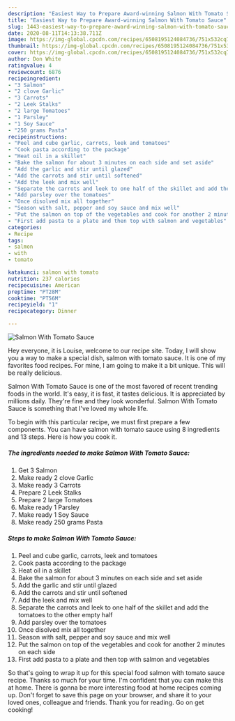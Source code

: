 ```yaml
---
description: "Easiest Way to Prepare Award-winning Salmon With Tomato Sauce"
title: "Easiest Way to Prepare Award-winning Salmon With Tomato Sauce"
slug: 1443-easiest-way-to-prepare-award-winning-salmon-with-tomato-sauce
date: 2020-08-11T14:13:38.711Z
image: https://img-global.cpcdn.com/recipes/6508195124084736/751x532cq70/salmon-with-tomato-sauce-recipe-main-photo.jpg
thumbnail: https://img-global.cpcdn.com/recipes/6508195124084736/751x532cq70/salmon-with-tomato-sauce-recipe-main-photo.jpg
cover: https://img-global.cpcdn.com/recipes/6508195124084736/751x532cq70/salmon-with-tomato-sauce-recipe-main-photo.jpg
author: Don White
ratingvalue: 4
reviewcount: 6876
recipeingredient:
- "3 Salmon"
- "2 clove Garlic"
- "3 Carrots"
- "2 Leek Stalks"
- "2 large Tomatoes"
- "1 Parsley"
- "1 Soy Sauce"
- "250 grams Pasta"
recipeinstructions:
- "Peel and cube garlic, carrots, leek and tomatoes"
- "Cook pasta according to the package"
- "Heat oil in a skillet"
- "Bake the salmon for about 3 minutes on each side and set aside"
- "Add the garlic and stir until glazed"
- "Add the carrots and stir until softened"
- "Add the leek and mix well"
- "Separate the carrots and leek to one half of the skillet and add the tomatoes to the other empty half"
- "Add parsley over the tomatoes"
- "Once disolved mix all together"
- "Season with salt, pepper and soy sauce and mix well"
- "Put the salmon on top of the vegetables and cook for another 2 minutes on each side"
- "First add pasta to a plate and then top with salmon and vegetables"
categories:
- Recipe
tags:
- salmon
- with
- tomato

katakunci: salmon with tomato 
nutrition: 237 calories
recipecuisine: American
preptime: "PT28M"
cooktime: "PT56M"
recipeyield: "1"
recipecategory: Dinner

---
```



![Salmon With Tomato Sauce](https://img-global.cpcdn.com/recipes/6508195124084736/751x532cq70/salmon-with-tomato-sauce-recipe-main-photo.jpg)

Hey everyone, it is Louise, welcome to our recipe site. Today, I will show you a way to make a special dish, salmon with tomato sauce. It is one of my favorites food recipes. For mine, I am going to make it a bit unique. This will be really delicious.



Salmon With Tomato Sauce is one of the most favored of recent trending foods in the world. It's easy, it is fast, it tastes delicious. It is appreciated by millions daily. They're fine and they look wonderful. Salmon With Tomato Sauce is something that I've loved my whole life.


To begin with this particular recipe, we must first prepare a few components. You can have salmon with tomato sauce using 8 ingredients and 13 steps. Here is how you cook it.

<!--inarticleads1-->

##### The ingredients needed to make Salmon With Tomato Sauce:

1. Get 3 Salmon
1. Make ready 2 clove Garlic
1. Make ready 3 Carrots
1. Prepare 2 Leek Stalks
1. Prepare 2 large Tomatoes
1. Make ready 1 Parsley
1. Make ready 1 Soy Sauce
1. Make ready 250 grams Pasta




<!--inarticleads2-->

##### Steps to make Salmon With Tomato Sauce:

1. Peel and cube garlic, carrots, leek and tomatoes
1. Cook pasta according to the package
1. Heat oil in a skillet
1. Bake the salmon for about 3 minutes on each side and set aside
1. Add the garlic and stir until glazed
1. Add the carrots and stir until softened
1. Add the leek and mix well
1. Separate the carrots and leek to one half of the skillet and add the tomatoes to the other empty half
1. Add parsley over the tomatoes
1. Once disolved mix all together
1. Season with salt, pepper and soy sauce and mix well
1. Put the salmon on top of the vegetables and cook for another 2 minutes on each side
1. First add pasta to a plate and then top with salmon and vegetables




So that's going to wrap it up for this special food salmon with tomato sauce recipe. Thanks so much for your time. I'm confident that you can make this at home. There is gonna be more interesting food at home recipes coming up. Don't forget to save this page on your browser, and share it to your loved ones, colleague and friends. Thank you for reading. Go on get cooking!
